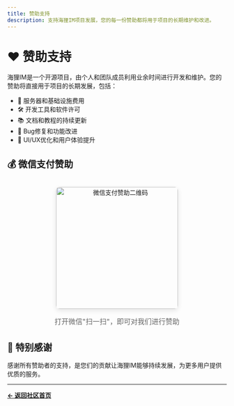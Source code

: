 ```yaml
---
title: 赞助支持
description: 支持海狸IM项目发展，您的每一份赞助都将用于项目的长期维护和改进。
---
```


# ❤️ 赞助支持

海狸IM是一个开源项目，由个人和团队成员利用业余时间进行开发和维护。您的赞助将直接用于项目的长期发展，包括：

- 🚀 服务器和基础设施费用
- 🛠️ 开发工具和软件许可
- 📚 文档和教程的持续更新
- 🐛 Bug修复和功能改进
- 🎨 UI/UX优化和用户体验提升

## 💰 微信支付赞助

<div style="text-align: center; margin: 2rem 0;">
  <img src="/money/wechat.jpg" alt="微信支付赞助二维码" style="width: 280px; border-radius: 8px; box-shadow: 0 4px 12px rgba(0,0,0,0.1);">
  <p style="margin-top: 1rem; font-size: 1rem; color: #666;">打开微信"扫一扫"，即可对我们进行赞助</p>
</div>

## 🙏 特别感谢

感谢所有赞助者的支持，是您们的贡献让海狸IM能够持续发展，为更多用户提供优质的服务。

---

**[← 返回社区首页](/community)**